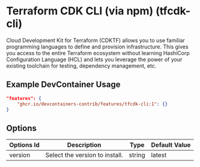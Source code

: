 
# Terraform CDK CLI (via npm) (tfcdk-cli)

Cloud Development Kit for Terraform (CDKTF) allows you to use familiar programming languages to define and provision infrastructure. This gives you access to the entire Terraform ecosystem without learning HashiCorp Configuration Language (HCL) and lets you leverage the power of your existing toolchain for testing, dependency management, etc.

## Example DevContainer Usage

```json
"features": {
    "ghcr.io/devcontainers-contrib/features/tfcdk-cli:1": {}
}
```

## Options

| Options Id | Description | Type | Default Value |
|-----|-----|-----|-----|
| version | Select the version to install. | string | latest |



